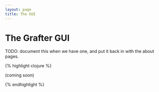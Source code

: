 ```yaml
---
layout: page
title: The GUI
---
```


# The Grafter GUI

TODO: document this when we have one, and put it back in with the about pages.

{% highlight clojure %}

(coming soon)

{% endhighlight %}
